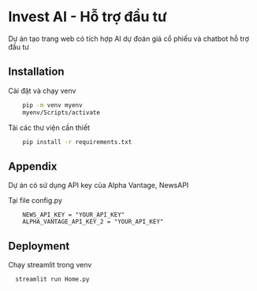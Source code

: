 
# Invest AI - Hỗ trợ đầu tư

Dự án tạo trang web có tích hợp AI dự đoán giá cổ phiếu và chatbot hỗ trợ đầu tư




## Installation

Cài đặt và chạy venv

```bash
    pip -m venv myenv
    myenv/Scripts/activate
```
Tải các thư viện cần thiết
```bash
    pip install -r requirements.txt
```
    
## Appendix

Dự án có sử dụng API key của Alpha Vantage, NewsAPI

Tại file config.py
```base
    NEWS_API_KEY = "YOUR_API_KEY"
    ALPHA_VANTAGE_API_KEY_2 = "YOUR_API_KEY"
```

## Deployment

Chạy streamlit trong venv

```bash
  streamlit run Home.py
```


